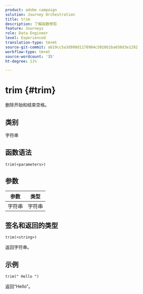 ```yaml
---
product: adobe campaign
solution: Journey Orchestration
title: trim
description: 了解函数修剪
feature: Journeys
role: Data Engineer
level: Experienced
translation-type: tm+mt
source-git-commit: ab19cc5a3d998d1178984c5028b1ba650d3e1292
workflow-type: tm+mt
source-wordcount: '35'
ht-degree: 11%

---
```



# trim {#trim}

删除开始和结束空格。

## 类别

字符串

## 函数语法

`trim(<parameters>)`

## 参数

| 参数 | 类型 |
|-----------|------------------|
| 字符串 | 字符串 |

## 签名和返回的类型

`trim(<string>)`

返回字符串。

## 示例

`trim(" Hello ")`

返回“Hello”。
